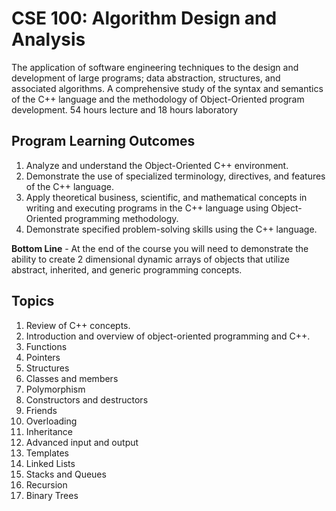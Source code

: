 ﻿# CSE 100: Algorithm Design and Analysis
The application of software engineering techniques to the design and development of large programs; data abstraction, structures, and associated algorithms. A comprehensive study of the syntax and semantics of the C++ language and the methodology of Object-Oriented program development. 54 hours lecture and 18 hours laboratory


## Program Learning Outcomes

1. Analyze and understand the Object-Oriented C++ environment.
2. Demonstrate the use of specialized terminology, directives, and features of the C++ language.
3. Apply theoretical business, scientific, and mathematical concepts in writing and executing programs in the C++ language using Object-Oriented programming methodology.
4. Demonstrate  specified problem-solving skills using the C++
    language.

**Bottom Line** - At the end of the course you will need to demonstrate the ability to create 2 dimensional dynamic arrays of objects that utilize abstract, inherited, and generic programming concepts.

## Topics
1. Review of C++ concepts. 
2. Introduction and overview of object-oriented programming and C++. 
3. Functions 
4. Pointers 
5. Structures 
6. Classes and members 
7. Polymorphism 
8. Constructors and destructors 
9. Friends 
10. Overloading 
11. Inheritance 
12. Advanced input and output 
13. Templates 
14. Linked Lists 
15. Stacks and Queues 
16. Recursion 
17. Binary Trees 

